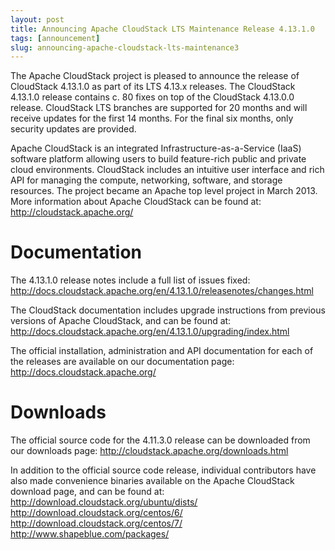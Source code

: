 ```yaml
---
layout: post
title: Announcing Apache CloudStack LTS Maintenance Release 4.13.1.0
tags: [announcement]
slug: announcing-apache-cloudstack-lts-maintenance3
---
```

The Apache CloudStack project is pleased to announce the release of CloudStack 4.13.1.0 as part of its LTS 4.13.x releases. The CloudStack 4.13.1.0 release contains c. 80 fixes on top of the CloudStack 4.13.0.0 release. CloudStack LTS branches are supported for 20 months and will receive updates for the first 14 months. For the final six months, only security updates are provided.

<!-- truncate -->

Apache CloudStack is an integrated Infrastructure-as-a-Service (IaaS) software platform allowing users to build feature-rich public and private cloud environments. CloudStack includes an intuitive user interface and rich API for managing the compute, networking, software, and storage resources. The project became an Apache top level project in March 2013. More information about Apache CloudStack can be found at: http://cloudstack.apache.org/

# Documentation
The 4.13.1.0 release notes include a full list of issues fixed:
http://docs.cloudstack.apache.org/en/4.13.1.0/releasenotes/changes.html 

The CloudStack documentation includes upgrade instructions from previous
versions of Apache CloudStack, and can be found at:
http://docs.cloudstack.apache.org/en/4.13.1.0/upgrading/index.html

The official installation, administration and API documentation for each of
the releases are available on our documentation page:
http://docs.cloudstack.apache.org/

# Downloads
The official source code for the 4.11.3.0 release can be downloaded from
our downloads page:
http://cloudstack.apache.org/downloads.html

In addition to the official source code release, individual contributors
have also made convenience binaries available on the Apache CloudStack
download page, and can be found at:
http://download.cloudstack.org/ubuntu/dists/
http://download.cloudstack.org/centos/6/
http://download.cloudstack.org/centos/7/
http://www.shapeblue.com/packages/
